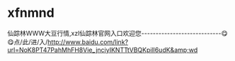 # xfnmnd
仙踪林WWW大豆行情,xzl仙踪林官网入口欢迎您----------------------------😋😋点/此/进/入/http://www.baidu.com/link?url=NoK8PT47PahMhFH8Vie_jnciyIKNTTtVBQKpill6udK&amp;wd
